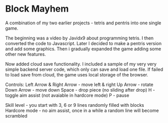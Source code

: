 # Block Mayhem

A combination of my two earlier projects - tetris and pentris into one single game.

The beginning was a video by Javidx9 about programming tetris. I then converted the code to Javascript. Later I decided to make a pentris version and add some graphics. Then i gradually expanded the game adding some other new features.

Now added cloud save functionality. I included a sample of my very very simple backend server code, which only can save and load one file.
If failed to load save from cloud, the game uses local storage of the browser.

Controls:
Left Arrow & Right Arrow - move left & right
Up Arrow - rotate
Down Arrow - move down
Space - drop piece (no sliding after drop)
H - toggle aim assist (not avaiable in hardcore mode)
P - pause

Skill level - you start with 3, 6 or 9 lines randomly filled with blocks
Hardcore mode - no aim assist, once in a while a random line will become scrambled

